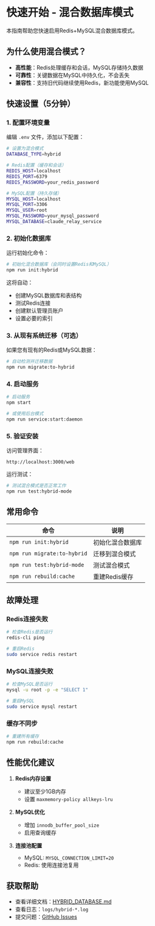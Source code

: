 # 快速开始 - 混合数据库模式

本指南帮助您快速启用Redis+MySQL混合数据库模式。

## 为什么使用混合模式？

- **高性能**：Redis处理缓存和会话，MySQL存储持久数据
- **可靠性**：关键数据在MySQL中持久化，不会丢失
- **兼容性**：支持旧代码继续使用Redis，新功能使用MySQL

## 快速设置（5分钟）

### 1. 配置环境变量

编辑 `.env` 文件，添加以下配置：

```bash
# 设置为混合模式
DATABASE_TYPE=hybrid

# Redis配置（缓存和会话）
REDIS_HOST=localhost
REDIS_PORT=6379
REDIS_PASSWORD=your_redis_password

# MySQL配置（持久存储）
MYSQL_HOST=localhost
MYSQL_PORT=3306
MYSQL_USER=root
MYSQL_PASSWORD=your_mysql_password
MYSQL_DATABASE=claude_relay_service
```

### 2. 初始化数据库

运行初始化命令：

```bash
# 初始化混合数据库（会同时设置Redis和MySQL）
npm run init:hybrid
```

这将自动：
- 创建MySQL数据库和表结构
- 测试Redis连接
- 创建默认管理员账户
- 设置必要的索引

### 3. 从现有系统迁移（可选）

如果您有现有的Redis或MySQL数据：

```bash
# 自动检测并迁移数据
npm run migrate:to-hybrid
```

### 4. 启动服务

```bash
# 启动服务
npm start

# 或使用后台模式
npm run service:start:daemon
```

### 5. 验证安装

访问管理界面：
```
http://localhost:3000/web
```

运行测试：
```bash
# 测试混合模式是否正常工作
npm run test:hybrid-mode
```

## 常用命令

| 命令 | 说明 |
|-----|------|
| `npm run init:hybrid` | 初始化混合数据库 |
| `npm run migrate:to-hybrid` | 迁移到混合模式 |
| `npm run test:hybrid-mode` | 测试混合模式 |
| `npm run rebuild:cache` | 重建Redis缓存 |

## 故障处理

### Redis连接失败
```bash
# 检查Redis是否运行
redis-cli ping

# 重启Redis
sudo service redis restart
```

### MySQL连接失败
```bash
# 检查MySQL是否运行
mysql -u root -p -e "SELECT 1"

# 重启MySQL
sudo service mysql restart
```

### 缓存不同步
```bash
# 重建所有缓存
npm run rebuild:cache
```

## 性能优化建议

1. **Redis内存设置**
   - 建议至少1GB内存
   - 设置 `maxmemory-policy allkeys-lru`

2. **MySQL优化**
   - 增加 `innodb_buffer_pool_size`
   - 启用查询缓存

3. **连接池配置**
   - MySQL: `MYSQL_CONNECTION_LIMIT=20`
   - Redis: 使用连接池复用

## 获取帮助

- 查看详细文档：[HYBRID_DATABASE.md](HYBRID_DATABASE.md)
- 查看日志：`logs/hybrid-*.log`
- 提交问题：[GitHub Issues](https://github.com/your-repo/issues)
